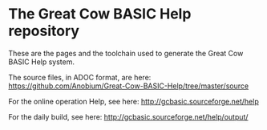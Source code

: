# The Great Cow BASIC Help repository

These are the pages and the toolchain used to generate the Great Cow BASIC Help system.

The source files, in ADOC format, are here: https://github.com/Anobium/Great-Cow-BASIC-Help/tree/master/source

For the online operation Help, see here: http://gcbasic.sourceforge.net/help

For the daily build, see here: http://gcbasic.sourceforge.net/help/output/
